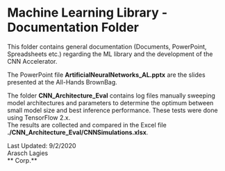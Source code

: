 #   Machine Learning Library - Documentation Folder

This folder contains general documentation (Documents, PowerPoint, Spreadsheets etc.) regarding the ML library and the development of the   CNN Accelerator.

The PowerPoint file **ArtificialNeuralNetworks_AL.pptx** are the slides presented at the   All-Hands BrownBag.

The folder **CNN_Architecture_Eval** contains log files manually sweeping model architectures and parameters to determine the optimum between small model size and best inference performance. These tests were done using TensorFlow 2.x. <br />
The results are collected and compared in the Excel file **./CNN_Architecture_Eval/CNNSimulations.xlsx**.


Last Updated: 9/2/2020 <br />
Arasch Lagies <br />
**  Corp.** 